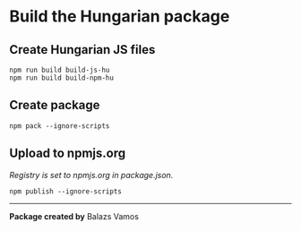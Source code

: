 # Build the Hungarian package

## Create Hungarian JS files

    npm run build build-js-hu
    npm run build build-npm-hu

## Create package

    npm pack --ignore-scripts

## Upload to npmjs.org

*Registry is set to npmjs.org in package.json.*

    npm publish --ignore-scripts

----

**Package created by**
Balazs Vamos